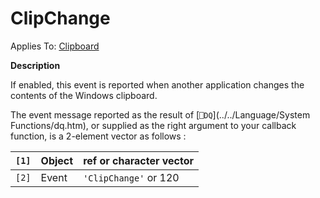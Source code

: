 




<h1 class="heading"><span class="name">ClipChange</span></h1>

Applies To: [Clipboard](./clipboard.md)


**Description**


If enabled, this event is reported when another application changes the contents of the Windows clipboard.


The event message reported as the result of [`⎕DQ`](../../Language/System Functions/dq.htm), or supplied as the right argument to your callback function, is a 2-element vector as follows :


| `[1]` | Object | ref or character vector |
| --- | --- | ---  |
| `[2]` | Event | `'ClipChange'` or 120 |




